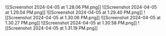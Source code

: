 ![[Screenshot 2024-04-05 at 1.28.06 PM.png]]
![[Screenshot 2024-04-05 at 1.29.04 PM.png]]
![[Screenshot 2024-04-05 at 1.29.40 PM.png]]
![[Screenshot 2024-04-05 at 1.30.06 PM.png]]
![[Screenshot 2024-04-05 at 1.30.27 PM.png]]
![[Screenshot 2024-04-05 at 1.30.58 PM.png]]
![[Screenshot 2024-04-05 at 1.31.19 PM.png]]

